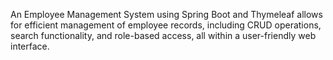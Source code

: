 An Employee Management System using Spring Boot and Thymeleaf allows for efficient management of employee records, including CRUD operations, search functionality, and role-based access, all within a user-friendly web interface.
